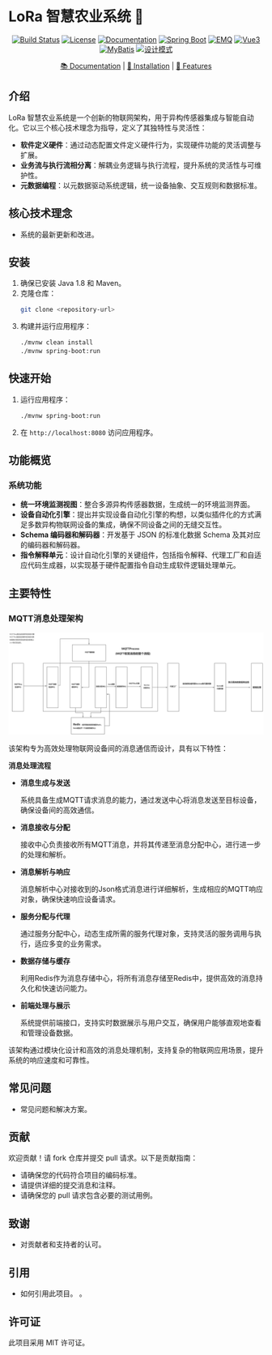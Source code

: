 # LoRa 智慧农业系统 🌾

<p align="center">
  <a href="your-build-link"><img src="https://img.shields.io/badge/build-passing-brightgreen" alt="Build Status"></a>
  <a href="your-license-link"><img src="https://img.shields.io/badge/license-MIT-blue" alt="License"></a>
  <a href="your-docs-link"><img src="https://img.shields.io/badge/docs-latest-blue" alt="Documentation"></a>
  <a href="your-spring-boot-link"><img src="https://img.shields.io/badge/Spring%20Boot-🚀-orange" alt="Spring Boot"></a>
  <a href="your-emq-link"><img src="https://img.shields.io/badge/EMQ-📈-blue" alt="EMQ"></a>
  <a href="your-vue3-link"><img src="https://img.shields.io/badge/Vue3-📊-green" alt="Vue3"></a>
  <a href="your-mybatis-link"><img src="https://img.shields.io/badge/MyBatis-📚-orange" alt="MyBatis"></a>
  <a href="your-design-pattern-link"><img src="https://img.shields.io/badge/设计模式-🛠️-yellow" alt="设计模式"></a>
</p>

<p align="center">
  <a href="your-docs-link">📚 Documentation</a> |
  <a href="your-installation-link">🔧 Installation</a> |
  <a href="your-features-link">🌟 Features</a>
</p>

## 介绍

LoRa 智慧农业系统是一个创新的物联网架构，用于异构传感器集成与智能自动化。它以三个核心技术理念为指导，定义了其独特性与灵活性：

- **软件定义硬件**：通过动态配置文件定义硬件行为，实现硬件功能的灵活调整与扩展。
- **业务流与执行流相分离**：解耦业务逻辑与执行流程，提升系统的灵活性与可维护性。
- **元数据编程**：以元数据驱动系统逻辑，统一设备抽象、交互规则和数据标准。


## 核心技术理念

- 系统的最新更新和改进。

## 安装

1. 确保已安装 Java 1.8 和 Maven。
2. 克隆仓库：
   ```bash
   git clone <repository-url>
   ```
3. 构建并运行应用程序：
   ```bash
   ./mvnw clean install
   ./mvnw spring-boot:run
   ```

## 快速开始

1. 运行应用程序：
   ```bash
   ./mvnw spring-boot:run
   ```
2. 在 `http://localhost:8080` 访问应用程序。

## 功能概览

### 系统功能

- **统一环境监测视图**：整合多源异构传感器数据，生成统一的环境监测界面。
- **设备自动化引擎**：提出并实现设备自动化引擎的构想，以类似插件化的方式满足多数异构物联网设备的集成，确保不同设备之间的无缝交互性。
- **Schema 编码器和解码器**：开发基于 JSON 的标准化数据 Schema 及其对应的编码器和解码器。
- **指令解释单元**：设计自动化引擎的关键组件，包括指令解释、代理工厂和自适应代码生成器，以实现基于硬件配置指令自动生成软件逻辑处理单元。

## 主要特性

### MQTT消息处理架构

![](doc/images/architecture-diagram-zh.png)

该架构专为高效处理物联网设备间的消息通信而设计，具有以下特性：

**消息处理流程**

- **消息生成与发送**
  
  系统具备生成MQTT请求消息的能力，通过发送中心将消息发送至目标设备，确保设备间的高效通信。

- **消息接收与分配**
  
  接收中心负责接收所有MQTT消息，并将其传递至消息分配中心，进行进一步的处理和解析。

- **消息解析与响应**
  
  消息解析中心对接收到的Json格式消息进行详细解析，生成相应的MQTT响应对象，确保快速响应设备请求。

- **服务分配与代理**
  
  通过服务分配中心，动态生成所需的服务代理对象，支持灵活的服务调用与执行，适应多变的业务需求。

- **数据存储与缓存**
  
  利用Redis作为消息存储中心，将所有消息存储至Redis中，提供高效的消息持久化和快速访问能力。

- **前端处理与展示**
  
  系统提供前端接口，支持实时数据展示与用户交互，确保用户能够直观地查看和管理设备数据。

该架构通过模块化设计和高效的消息处理机制，支持复杂的物联网应用场景，提升系统的响应速度和可靠性。

## 常见问题

- 常见问题和解决方案。

## 贡献

欢迎贡献！请 fork 仓库并提交 pull 请求。以下是贡献指南：

- 请确保您的代码符合项目的编码标准。
- 请提供详细的提交消息和注释。
- 请确保您的 pull 请求包含必要的测试用例。

## 致谢

- 对贡献者和支持者的认可。

## 引用

- 如何引用此项目。
。

## 许可证

此项目采用 MIT 许可证。
          

